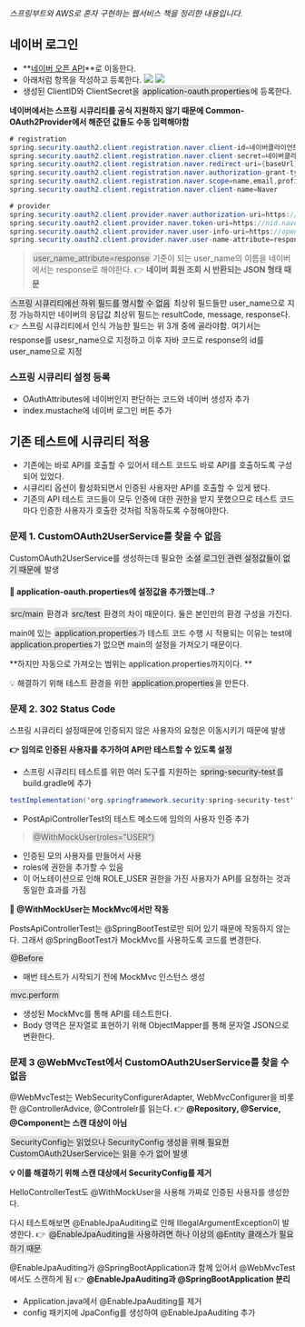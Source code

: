 _스프링부트와 AWS로 혼자 구현하는 웹서비스 책을 정리한 내용입니다._

## 네이버 로그인
- **[네이버 오픈 API](https://developers.naver.com/apps/#/register?api=nvlogin)**로 이동한다.
- 아래처럼 항목을 작성하고 등록한다.
![](https://images.velog.io/images/3hee_11/post/58d0d428-12c8-4170-af89-6bf8e8569689/20220302_163616_1.png)
![](https://images.velog.io/images/3hee_11/post/c927b7b8-a69a-4fa6-951f-932d2baff96a/20220302_163616_2.png)
- 생성된 ClientID와 ClientSecret을 <span style='padding: 2px; background-color: #e2e2e2; border-radius: 4px'>application-oauth.properties</span>에 등록한다.

 **네이버에서는 스프링 시큐리티를 공식 지원하지 않기 때문에 Common-OAuth2Provider에서 해준던 값들도 수동 입력해야함**

```java
# registration
spring.security.oauth2.client.registration.naver.client-id=네이버클라이언트ID
spring.security.oauth2.client.registration.naver.client-secret=네이버클라이언트시크릿
spring.security.oauth2.client.registration.naver.redirect-uri={baseUrl}/{action}/oauth2/code/{registrationId}
spring.security.oauth2.client.registration.naver.authorization-grant-type=authorization_code
spring.security.oauth2.client.registration.naver.scope=name,email,profile_image
spring.security.oauth2.client.registration.naver.client-name=Naver

# provider
spring.security.oauth2.client.provider.naver.authorization-uri=https://nid.naver.com/oauth2.0/authorize
spring.security.oauth2.client.provider.naver.token-uri=https://nid.naver.com/oauth2.0/token
spring.security.oauth2.client.provider.naver.user-info-uri=https://openapi.naver.com/v1/nid/me
spring.security.oauth2.client.provider.naver.user-name-attribute=response
```

><span style='padding: 2px; background-color: #e2e2e2; border-radius: 4px'>user_name_attribute=response</span>
기준이 되는 user_name의 이름을 네이버에서는 response로 해야한다.
👉 **네이버 회원 조회 시 반환되는 JSON 형태 때문**
>
<span style='padding: 2px; background-color: #e2e2e2; border-radius: 4px'>스프링 시큐리티에선 하위 필드를 명시할 수 없음</span>
최상위 필드들만 user_name으로 지정 가능하지만 네이버의 응답값 최상위 필드는 resultCode, message, response다.
👉 스프링 시큐리티에서 인식 가능한 필드는 위 3개 중에 골라야함. 여기서는 response를 usesr_name으로 지정하고 이후 자바 코드로 response의 id를 user_name으로 지정

### 스프링 시큐리티 설정 등록
- OAuthAttributes에 네이버인지 판단하는 코드와 네이버 생성자 추가
- index.mustache에 네이버 로그인 버튼 추가

## 기존 테스트에 시큐리티 적용
- 기존에는 바로 API를 호출할 수 있어서 테스트 코드도 바로 API를 호출하도록 구성되어 있었다. 
- 시큐리티 옵션이 활성화되면서 인증된 사용자만 API를 호출할 수 있게 됐다.
- 기존의 API 테스트 코드들이 모두 인증에 대한 권한을 받지 못했으므로 테스트 코드마다 인증한 사용자가 호출한 것처럼 작동하도록 수정해야한다.

### 문제 1. CustomOAuth2UserService를 찾을 수 없음
CustomOAuth2UserService를 생성하는데 필요한 <span style='padding: 2px; background-color: #e2e2e2; border-radius: 4px'>소셜 로그인 관련 설정값들이 없기 때문에</span> 발생

#### 🤔 application-oauth.properties에 설정값을 추가했는데..?
<span style='padding: 2px; background-color: #e2e2e2; border-radius: 4px'>src/main</span> 환경과 <span style='padding: 2px; background-color: #e2e2e2; border-radius: 4px'>src/test</span> 환경의 차이 때문이다. 둘은 본인만의 환경 구성을 가진다. 

main에 있는 <span style='padding: 2px; background-color: #e2e2e2; border-radius: 4px'>application.properties</span>가 테스트 코드 수행 시 적용되는 이유는 test에 <span style='padding: 2px; background-color: #e2e2e2; border-radius: 4px'>application.properties</span>가 없으면 main의 설정을 가져오기 때문이다.

**하지만 자동으로 가져오는 범위는 application.properties까지이다. **

💡 해결하기 위해 테스트 환경을 위한 <span style='padding: 2px; background-color: #e2e2e2; border-radius: 4px'>application.properties</span>을 만든다.

### 문제 2. 302 Status Code
스프링 시큐리티 설정때문에  인증되지 않은 사용자의 요청은 이동시키기 때문에 발생

**👉 임의로 인증된 사용자를 추가하여 API만 테스트할 수 있도록 설정**

- 스프링 시큐리티 테스트를 위한 여러 도구를 지원하는 <span style='padding: 2px; background-color: #e2e2e2; border-radius: 4px'>spring-security-test</span>를 build.gradle에 추가
```java
testImplementation('org.springframework.security:spring-security-test')
```
- PostApiControllerTest의 테스트 메소드에 임의의 사용자 인증 추가

><span style='padding: 2px; background-color: #e2e2e2; border-radius: 4px'>@WithMockUser(roles="USER")</span>
- 인증된 모의 사용자를 만들어서 사용
- roles에 권한을 추가할 수 있음
- 이 어노테이션으로 인해 ROLE_USER 권한을 가진 사용자가 API를 요청하는 것과 동일한 효과를 가짐
>
**🚨 @WithMockUser는 MockMvc에서만 작동**
>
PostsApiControllerTest는 @SpringBootTest로만 되어 있기 때문에 작동하지 않는다. 그래서 @SpringBootTest가 MockMvc를 사용하도록 코드를 변경한다.
>
<span style='padding: 2px; background-color: #e2e2e2; border-radius: 4px'>@Before</span>
- 매번 테스트가 시작되기 전에 MockMvc 인스턴스 생성
>
<span style='padding: 2px; background-color: #e2e2e2; border-radius: 4px'>mvc.perform</span>
- 생성된 MockMvc를 통해 API를 테스트한다.
- Body 영역은 문자열로 표현하기 위해 ObjectMapper를 통해 문자열 JSON으로 변환한다.

### 문제 3 @WebMvcTest에서 CustomOAuth2UserService를 찾을 수 없음
@WebMvcTest는 WebSecurityConfigurerAdapter, WebMvcConfigurer을 비롯한 @ControllerAdvice, @Controlelr를 읽는다.
👉 **@Repository, @Service, @Component는 스캔 대상이 아님**

<span style='padding: 2px; background-color: #e2e2e2; border-radius: 4px'>SecurityConfig는 읽었으나 SecurityConfig 생성을 위해 필요한 CustomOAuth2UserService는 읽을 수가 없어 발생</span>

**💡 이를 해결하기 위해 스캔 대상에서 SecurityConfig를 제거**

HelloControllerTest도 @WithMockUser을 사용해 가짜로 인증된 사용자를 생성한다.

다시 테스트해보면 @EnableJpaAuditing로 인해 IllegalArgumentException이 발생한다.
👉 <span style='padding: 2px; background-color: #e2e2e2; border-radius: 4px'>@EnableJpaAuditing을 사용하려면 하나 이상의 @Entity 클래스가 필요하기 때문</span>

@EnableJpaAuditing가 @SpringBootApplication과 함께 있어서 @WebMvcTest에서도 스캔하게 됨
👉 **@EnableJpaAuditing과 @SpringBootApplication 분리**

- Application.java에서 @EnableJpaAuditing를 제거
- config 패키지에 JpaConfig를 생성하여 @EnableJpaAuditing 추가
